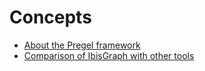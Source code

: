 # Concepts

* [About the Pregel framework](pregel.md)
* [Comparison of IbisGraph with other tools](ibisgraph_versus_others.md)
